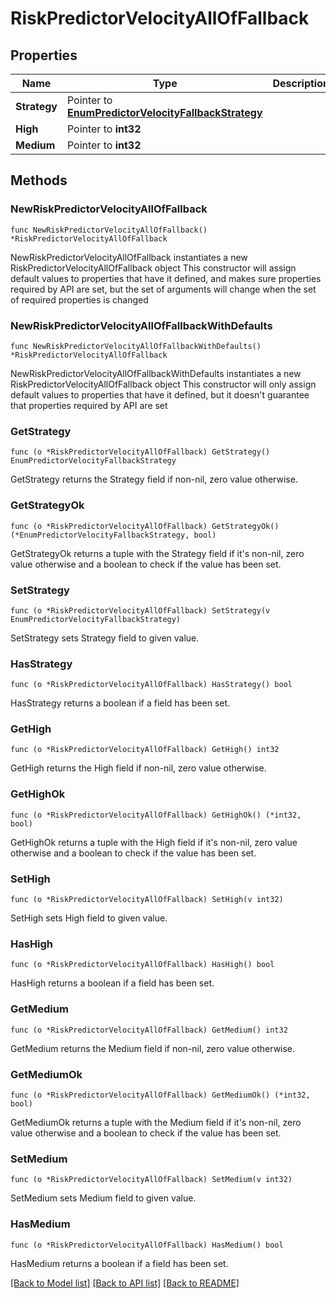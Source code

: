 # RiskPredictorVelocityAllOfFallback

## Properties

Name | Type | Description | Notes
------------ | ------------- | ------------- | -------------
**Strategy** | Pointer to [**EnumPredictorVelocityFallbackStrategy**](EnumPredictorVelocityFallbackStrategy.md) |  | [optional] 
**High** | Pointer to **int32** |  | [optional] 
**Medium** | Pointer to **int32** |  | [optional] 

## Methods

### NewRiskPredictorVelocityAllOfFallback

`func NewRiskPredictorVelocityAllOfFallback() *RiskPredictorVelocityAllOfFallback`

NewRiskPredictorVelocityAllOfFallback instantiates a new RiskPredictorVelocityAllOfFallback object
This constructor will assign default values to properties that have it defined,
and makes sure properties required by API are set, but the set of arguments
will change when the set of required properties is changed

### NewRiskPredictorVelocityAllOfFallbackWithDefaults

`func NewRiskPredictorVelocityAllOfFallbackWithDefaults() *RiskPredictorVelocityAllOfFallback`

NewRiskPredictorVelocityAllOfFallbackWithDefaults instantiates a new RiskPredictorVelocityAllOfFallback object
This constructor will only assign default values to properties that have it defined,
but it doesn't guarantee that properties required by API are set

### GetStrategy

`func (o *RiskPredictorVelocityAllOfFallback) GetStrategy() EnumPredictorVelocityFallbackStrategy`

GetStrategy returns the Strategy field if non-nil, zero value otherwise.

### GetStrategyOk

`func (o *RiskPredictorVelocityAllOfFallback) GetStrategyOk() (*EnumPredictorVelocityFallbackStrategy, bool)`

GetStrategyOk returns a tuple with the Strategy field if it's non-nil, zero value otherwise
and a boolean to check if the value has been set.

### SetStrategy

`func (o *RiskPredictorVelocityAllOfFallback) SetStrategy(v EnumPredictorVelocityFallbackStrategy)`

SetStrategy sets Strategy field to given value.

### HasStrategy

`func (o *RiskPredictorVelocityAllOfFallback) HasStrategy() bool`

HasStrategy returns a boolean if a field has been set.

### GetHigh

`func (o *RiskPredictorVelocityAllOfFallback) GetHigh() int32`

GetHigh returns the High field if non-nil, zero value otherwise.

### GetHighOk

`func (o *RiskPredictorVelocityAllOfFallback) GetHighOk() (*int32, bool)`

GetHighOk returns a tuple with the High field if it's non-nil, zero value otherwise
and a boolean to check if the value has been set.

### SetHigh

`func (o *RiskPredictorVelocityAllOfFallback) SetHigh(v int32)`

SetHigh sets High field to given value.

### HasHigh

`func (o *RiskPredictorVelocityAllOfFallback) HasHigh() bool`

HasHigh returns a boolean if a field has been set.

### GetMedium

`func (o *RiskPredictorVelocityAllOfFallback) GetMedium() int32`

GetMedium returns the Medium field if non-nil, zero value otherwise.

### GetMediumOk

`func (o *RiskPredictorVelocityAllOfFallback) GetMediumOk() (*int32, bool)`

GetMediumOk returns a tuple with the Medium field if it's non-nil, zero value otherwise
and a boolean to check if the value has been set.

### SetMedium

`func (o *RiskPredictorVelocityAllOfFallback) SetMedium(v int32)`

SetMedium sets Medium field to given value.

### HasMedium

`func (o *RiskPredictorVelocityAllOfFallback) HasMedium() bool`

HasMedium returns a boolean if a field has been set.


[[Back to Model list]](../README.md#documentation-for-models) [[Back to API list]](../README.md#documentation-for-api-endpoints) [[Back to README]](../README.md)


